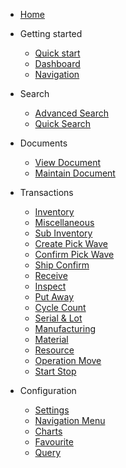 - [Home](/)

- Getting started

  - [Quick start](/quickstart/)
  - [Dashboard](/dashboard/)
  - [Navigation](/navigation/)
  
- Search
  - [Advanced Search](/search/)
  - [Quick Search](/search/?id=quick-search)

- Documents
  - [View Document](/document/?id=view-document)
  - [Maintain Document](/document/?id=maintain-document)

- Transactions
  - [Inventory](/transaction/?id=inventory-transactions)
   - [Miscellaneous](/transaction/?id=miscellaneous-issue-receipt)
   - [Sub Inventory](/transaction/?id=inventory-transactions)
   - [Create Pick Wave](/transaction/?id=create-pick-wave)
   - [Confirm Pick Wave](/transaction/?id=confirm-pick-wave-pick-transaction)
   - [Ship Confirm](/transaction/?id=ship-confirm)
   - [Receive](/transaction/?id=create-pick-wave)
   - [Inspect](/transaction/?id=confirm-pick-wave-pick-transaction)
   - [Put Away](/transaction/?id=confirm-pick-wave-pick-transaction)
   - [Cycle Count](/transaction/?id=miscellaneous-issue-receipt)
   - [Serial & Lot](/transaction/?id=seriallot-number)
  - [Manufacturing](/transaction/?id=manufacturing-transactions)
   - [Material](/transaction/?id=material-transaction)
   - [Resource](/transaction/?id=resource-transaction)  
   - [Operation Move](/transaction/?id=operation-move)
   - [Start Stop](/transaction/?id=operation-start-stop)

- Configuration
  - [Settings](/configuration/?id=inventory-transactions) 
  - [Navigation Menu](/configuration/?id=navigation-menu)
  - [Charts](/configuration/?id=charts)
  - [Favourite](/configuration/?id=favourite)
  - [Query](/configuration/?id=query)
